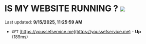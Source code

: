 # IS MY WEBSITE RUNNING ? [![](https://img.shields.io/static/v1?label=Sponsor&message=%E2%9D%A4&logo=GitHub&color=%23fe8e86)](https://github.com/sponsors/Youssef-Lehmam)

Last updated: **9/15/2025, 11:25:59 AM**

- `GET` [https://youssefservice.me](https://youssefservice.me) - **Up** (189ms)
